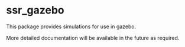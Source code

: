 # ssr_gazebo

This package provides simulations for use in gazebo.

More detailed documentation will be available in the future as required.